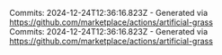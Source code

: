 Commits: 2024-12-24T12:36:16.823Z - Generated via https://github.com/marketplace/actions/artificial-grass
<br>
Commits: 2024-12-24T12:36:16.823Z - Generated via https://github.com/marketplace/actions/artificial-grass
<br>
